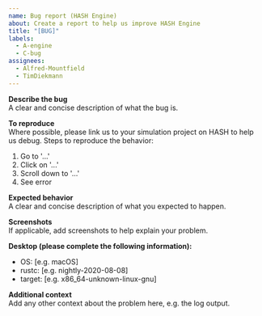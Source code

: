 ```yaml
---
name: Bug report (HASH Engine)
about: Create a report to help us improve HASH Engine
title: "[BUG]"
labels:
  - A-engine
  - C-bug
assignees:
  - Alfred-Mountfield
  - TimDiekmann
---
```


**Describe the bug**  
A clear and concise description of what the bug is.

**To reproduce**  
Where possible, please link us to your simulation project on HASH to help us debug. Steps to reproduce the behavior:

1.  Go to '...'
1.  Click on '...'
1.  Scroll down to '...'
1.  See error

**Expected behavior**  
A clear and concise description of what you expected to happen.

**Screenshots**  
If applicable, add screenshots to help explain your problem.

**Desktop (please complete the following information):**

- OS: [e.g. macOS]
- rustc: [e.g. nightly-2020-08-08]
- target: [e.g. x86_64-unknown-linux-gnu]

**Additional context**  
Add any other context about the problem here, e.g. the log output.
